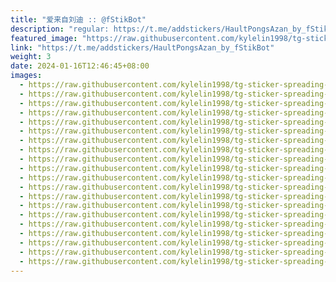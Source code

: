 ```yaml
---
title: "爱来自刘迪 :: @fStikBot"
description: "regular: https://t.me/addstickers/HaultPongsAzan_by_fStikBot"
featured_image: "https://raw.githubusercontent.com/kylelin1998/tg-sticker-spreading-worldwide-images/main/img/f28b1354-d5f0-4039-a046-72d199ef66b1.jpg"
link: "https://t.me/addstickers/HaultPongsAzan_by_fStikBot"
weight: 3
date: 2024-01-16T12:46:45+08:00
images:
  - https://raw.githubusercontent.com/kylelin1998/tg-sticker-spreading-worldwide-images/main/img/f28b1354-d5f0-4039-a046-72d199ef66b1.jpg
  - https://raw.githubusercontent.com/kylelin1998/tg-sticker-spreading-worldwide-images/main/img/4ba8c45f-91c3-4324-bc2a-ccb318195876.jpg
  - https://raw.githubusercontent.com/kylelin1998/tg-sticker-spreading-worldwide-images/main/img/a556cd17-744a-4d1d-910f-749e7144ac43.jpg
  - https://raw.githubusercontent.com/kylelin1998/tg-sticker-spreading-worldwide-images/main/img/dc25321d-4368-43ca-a0b0-bf18907f2f3d.jpg
  - https://raw.githubusercontent.com/kylelin1998/tg-sticker-spreading-worldwide-images/main/img/cbdf73d8-60f1-4f24-b394-27821fbf2842.jpg
  - https://raw.githubusercontent.com/kylelin1998/tg-sticker-spreading-worldwide-images/main/img/00a4caab-8463-4d4a-814f-35eb6dba0cae.jpg
  - https://raw.githubusercontent.com/kylelin1998/tg-sticker-spreading-worldwide-images/main/img/ae28fb07-958f-4796-bfa1-782e61e8ffb8.jpg
  - https://raw.githubusercontent.com/kylelin1998/tg-sticker-spreading-worldwide-images/main/img/281d30cd-d25c-4f3c-ae51-4c71d78fa3c7.jpg
  - https://raw.githubusercontent.com/kylelin1998/tg-sticker-spreading-worldwide-images/main/img/ed9b5d1b-a7ec-4656-a592-1cefe861818b.jpg
  - https://raw.githubusercontent.com/kylelin1998/tg-sticker-spreading-worldwide-images/main/img/181fa216-3082-494d-96ff-031109855d20.jpg
  - https://raw.githubusercontent.com/kylelin1998/tg-sticker-spreading-worldwide-images/main/img/c2794f16-f635-4d6f-aa84-beaf61e544a3.jpg
  - https://raw.githubusercontent.com/kylelin1998/tg-sticker-spreading-worldwide-images/main/img/bc4e8a64-2dd2-401b-99f1-5a2a33eac50d.jpg
  - https://raw.githubusercontent.com/kylelin1998/tg-sticker-spreading-worldwide-images/main/img/5d128334-a1a1-43db-9c76-ae5e8885a544.jpg
  - https://raw.githubusercontent.com/kylelin1998/tg-sticker-spreading-worldwide-images/main/img/4a797c75-5cef-46e8-9a62-fe4107c018d6.jpg
  - https://raw.githubusercontent.com/kylelin1998/tg-sticker-spreading-worldwide-images/main/img/77f1b06b-814c-4257-a6fb-bf2f7be4b95e.jpg
  - https://raw.githubusercontent.com/kylelin1998/tg-sticker-spreading-worldwide-images/main/img/2310ceac-4ca4-4dac-9c5d-0ac01cb46ae3.jpg
  - https://raw.githubusercontent.com/kylelin1998/tg-sticker-spreading-worldwide-images/main/img/eb57f902-1a54-4cc3-aa92-c53deee147be.jpg
  - https://raw.githubusercontent.com/kylelin1998/tg-sticker-spreading-worldwide-images/main/img/08585864-b3d0-4941-aec9-ef08dc3abf8a.jpg
  - https://raw.githubusercontent.com/kylelin1998/tg-sticker-spreading-worldwide-images/main/img/754f4eaa-afdc-4a7c-882a-2a2e76489c96.jpg
  - https://raw.githubusercontent.com/kylelin1998/tg-sticker-spreading-worldwide-images/main/img/73b512f4-da25-4d3d-ba92-d6e9c1873ad7.jpg
---
```

